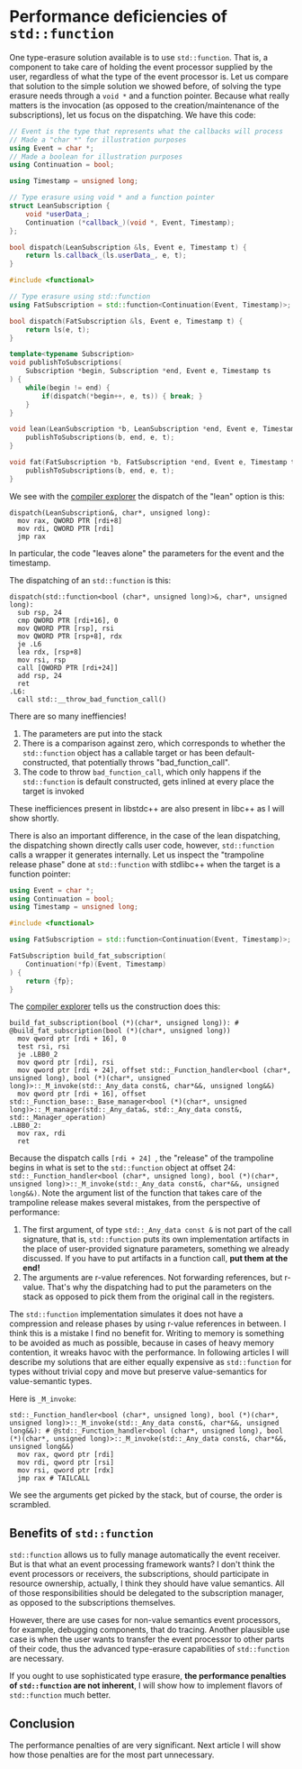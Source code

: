 # Performance deficiencies of `std::function`

One type-erasure solution available is to use `std::function`.  That is, a component to take care of holding the event processor supplied by the user, regardless of what the type of the event processor is.  Let us compare that solution to the simple solution we showed before, of solving the type erasure needs through a `void *` and a function pointer.  Because what really matters is the invocation (as opposed to the creation/maintenance of the subscriptions), let us focus on the dispatching.  We have this code:

```c++
// Event is the type that represents what the callbacks will process
// Made a "char *" for illustration purposes
using Event = char *;
// Made a boolean for illustration purposes
using Continuation = bool;

using Timestamp = unsigned long;

// Type erasure using void * and a function pointer
struct LeanSubscription {
    void *userData_;
    Continuation (*callback_)(void *, Event, Timestamp);
};

bool dispatch(LeanSubscription &ls, Event e, Timestamp t) {
    return ls.callback_(ls.userData_, e, t);
}

#include <functional>

// Type erasure using std::function
using FatSubscription = std::function<Continuation(Event, Timestamp)>;

bool dispatch(FatSubscription &ls, Event e, Timestamp t) {
    return ls(e, t);
}

template<typename Subscription>
void publishToSubscriptions(
    Subscription *begin, Subscription *end, Event e, Timestamp ts
) {
    while(begin != end) {
        if(dispatch(*begin++, e, ts)) { break; }
    }
}

void lean(LeanSubscription *b, LeanSubscription *end, Event e, Timestamp t) {
    publishToSubscriptions(b, end, e, t);
}

void fat(FatSubscription *b, FatSubscription *end, Event e, Timestamp t) {
    publishToSubscriptions(b, end, e, t);
}
```

We see with the [compiler explorer](https://gcc.godbolt.org/z/y3S7hd) the dispatch of the "lean" option is this:

```assembly
dispatch(LeanSubscription&, char*, unsigned long):
  mov rax, QWORD PTR [rdi+8]
  mov rdi, QWORD PTR [rdi]
  jmp rax
```

In particular, the code "leaves alone" the parameters for the event and the timestamp.

The dispatching of an `std::function` is this:

```assembly
dispatch(std::function<bool (char*, unsigned long)>&, char*, unsigned long):
  sub rsp, 24
  cmp QWORD PTR [rdi+16], 0
  mov QWORD PTR [rsp], rsi
  mov QWORD PTR [rsp+8], rdx
  je .L6
  lea rdx, [rsp+8]
  mov rsi, rsp
  call [QWORD PTR [rdi+24]]
  add rsp, 24
  ret
.L6:
  call std::__throw_bad_function_call()
```

There are so many ineffiencies!

1. The parameters are put into the stack
2. There is a comparison against zero, which corresponds to whether the `std::function` object has a callable target or has been default-constructed, that potentially throws "bad_function_call".
3. The code to throw `bad_function_call`, which only happens if the `std::function` is default constructed, gets inlined at every place the target is invoked

These inefficiences present in libstdc++ are also present in libc++ as I will show shortly.

There is also an important difference, in the case of the lean dispatching, the dispatching shown directly calls user code, however, `std::function` calls a wrapper it generates internally.  Let us inspect the "trampoline release phase" done at `std::function` with stdlibc++ when the target is a function pointer:

```c++
using Event = char *;
using Continuation = bool;
using Timestamp = unsigned long;

#include <functional>

using FatSubscription = std::function<Continuation(Event, Timestamp)>;

FatSubscription build_fat_subscription(
    Continuation(*fp)(Event, Timestamp)
) {
    return {fp};
}
```

The [compiler explorer](https://gcc.godbolt.org/z/utsJKd) tells us the construction does this:

```assembly
build_fat_subscription(bool (*)(char*, unsigned long)): # @build_fat_subscription(bool (*)(char*, unsigned long))
  mov qword ptr [rdi + 16], 0
  test rsi, rsi
  je .LBB0_2
  mov qword ptr [rdi], rsi
  mov qword ptr [rdi + 24], offset std::_Function_handler<bool (char*, unsigned long), bool (*)(char*, unsigned long)>::_M_invoke(std::_Any_data const&, char*&&, unsigned long&&)
  mov qword ptr [rdi + 16], offset std::_Function_base::_Base_manager<bool (*)(char*, unsigned long)>::_M_manager(std::_Any_data&, std::_Any_data const&, std::_Manager_operation)
.LBB0_2:
  mov rax, rdi
  ret
```
 
Because the dispatch calls `[rdi + 24] `, the "release" of the trampoline begins in what is set to the `std::function` object at offset 24: `std::_Function_handler<bool (char*, unsigned long), bool (*)(char*, unsigned long)>::_M_invoke(std::_Any_data const&, char*&&, unsigned long&&)`.  Note the argument list of the function that takes care of the trampoline release makes several mistakes, from the perspective of performance:

1. The first argument, of type `std::_Any_data const &` is not part of the call signature, that is, `std::function` puts its own implementation artifacts in the place of user-provided signature parameters, something we already discussed.  If you have to put artifacts in a function call, **put them at the end!**
2. The arguments are r-value references.  Not forwarding references, but r-value.  That's why the dispatching had to put the parameters on the stack as opposed to pick them from the original call in the registers.

The `std::function` implementation simulates it does not have a compression and release phases by using r-value references in between.  I think this is a mistake I find no benefit for.  Writing to memory is something to be avoided as much as possible, because in cases of heavy memory contention, it wreaks havoc with the performance.  In following articles I will describe my solutions that are either equally expensive as `std::function` for types without trivial copy and move but preserve value-semantics for value-semantic types.

Here is `_M_invoke`:

```assembly
std::_Function_handler<bool (char*, unsigned long), bool (*)(char*, unsigned long)>::_M_invoke(std::_Any_data const&, char*&&, unsigned long&&): # @std::_Function_handler<bool (char*, unsigned long), bool (*)(char*, unsigned long)>::_M_invoke(std::_Any_data const&, char*&&, unsigned long&&)
  mov rax, qword ptr [rdi]
  mov rdi, qword ptr [rsi]
  mov rsi, qword ptr [rdx]
  jmp rax # TAILCALL
```

We see the arguments get picked by the stack, but of course, the order is scrambled.

## Benefits of `std::function`

`std::function` allows us to fully manage automatically the event receiver.  But is that what an event processing framework wants?  I don't think the event processors or receivers, the subscriptions, should participate in resource ownership, actually, I think they should have value semantics.  All of those responsibilities should be delegated to the subscription manager, as opposed to the subscriptions themselves.

However, there are use cases for non-value semantics event processors, for example, debugging components, that do tracing.  Another plausible use case is when the user wants to transfer the event processor to other parts of their code, thus the advanced type-erasure capabilities of `std::function` are necessary.

If you ought to use sophisticated type erasure, **the performance penalties of `std::function` are not inherent**, I will show how to implement flavors of `std::function` much better.

## Conclusion

The performance penalties of are very significant.  Next article I will show how those penalties are for the most part unnecessary.

